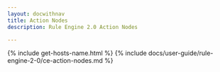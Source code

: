 ```yaml
---
layout: docwithnav
title: Action Nodes
description: Rule Engine 2.0 Action Nodes

---
```


{% include get-hosts-name.html %}
{% include docs/user-guide/rule-engine-2-0/ce-action-nodes.md %}